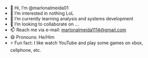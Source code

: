 - 👋 Hi, I’m @marlonalmeida01
- 👀 I’m interested in nothing LoL
- 🌱 I’m currently learning 
analysis and systems development
- 💞️ I’m looking to collaborate on ...
- 📫 Reach me via e-mail: marlonalmeida1114@gmail.com  
- 😄 Pronouns: He/Him  
- ⚡ Fun fact: I like watch YouTube and play some games on xbox, cellphone, etc.

<!---
marlonalmeida01/marlonalmeida01 is a ✨ special ✨ repository because its `README.md` (this file) appears on your GitHub profile.
You can click the Preview link to take a look at your changes.
--->
